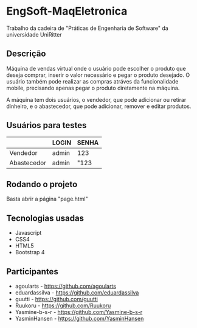 #  EngSoft-MaqEletronica

Trabalho da cadeira de "Práticas de Engenharia de Software" da universidade UniRitter


## Descrição

Máquina de vendas virtual onde o usuário pode escolher o produto que deseja comprar, inserir o valor necessário e pegar o produto desejado. O usuário também pode realizar as compras atráves da funcionalidade mobile, precisando apenas pegar o produto diretamente na máquina.

A máquina tem dois usuários, o vendedor, que pode adicionar ou retirar dinheiro, e o abastecedor, que pode adicionar, remover e editar produtos.


## Usuários para testes

|                |LOGIN             |SENHA       |
|----------------|-------------------------------|-----------------------------|
|Vendedor	     | admin            | 123        |
|Abastecedor     | admin            |"123        |

## Rodando o projeto
Basta abrir a página "page.html"

## Tecnologias usadas
- Javascript
- CSS4
- HTML5
- Bootstrap 4

## Participantes
- agoularts - https://github.com/agoularts
- eduardassilva - https://github.com/eduardassilva
- guutti - https://github.com/guutti
- Ruukoru - https://github.com/Ruukoru
- Yasmine-b-s-r - https://github.com/Yasmine-b-s-r
- YasminHansen - https://github.com/YasminHansen
